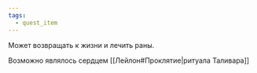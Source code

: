 ```yaml
---
tags:
  - quest_item
---
```


Может возвращать к жизни и лечить раны.

Возможно являлось сердцем [[Лейлон#Проклятие|ритуала Таливара]]